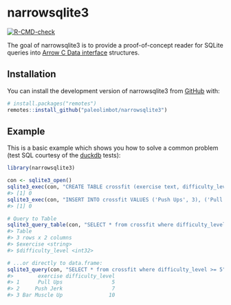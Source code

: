 
<!-- README.md is generated from README.Rmd. Please edit that file -->

# narrowsqlite3

<!-- badges: start -->

[![R-CMD-check](https://github.com/paleolimbot/narrowsqlite3/workflows/R-CMD-check/badge.svg)](https://github.com/paleolimbot/narrowsqlite3/actions)
<!-- badges: end -->

The goal of narrowsqlite3 is to provide a proof-of-concept reader for
SQLite queries into [Arrow C Data
interface](https://arrow.apache.org/docs/format/CDataInterface.html)
structures.

## Installation

You can install the development version of narrowsqlite3 from
[GitHub](https://github.com/) with:

``` r
# install.packages("remotes")
remotes::install_github("paleolimbot/narrowsqlite3")
```

## Example

This is a basic example which shows you how to solve a common problem
(test SQL courtesy of the [duckdb](https://github.com/duckdb/duckdb/)
tests):

``` r
library(narrowsqlite3)

con <- sqlite3_open()
sqlite3_exec(con, "CREATE TABLE crossfit (exercise text, difficulty_level int)")
#> [1] 0
sqlite3_exec(con, "INSERT INTO crossfit VALUES ('Push Ups', 3), ('Pull Ups', 5) , ('Push Jerk', 7), ('Bar Muscle Up', 10)")
#> [1] 0

# Query to Table
sqlite3_query_table(con, "SELECT * from crossfit where difficulty_level >= 5")
#> Table
#> 3 rows x 2 columns
#> $exercise <string>
#> $difficulty_level <int32>

# ...or directly to data.frame:
sqlite3_query(con, "SELECT * from crossfit where difficulty_level >= 5")
#>        exercise difficulty_level
#> 1      Pull Ups                5
#> 2     Push Jerk                7
#> 3 Bar Muscle Up               10
```
